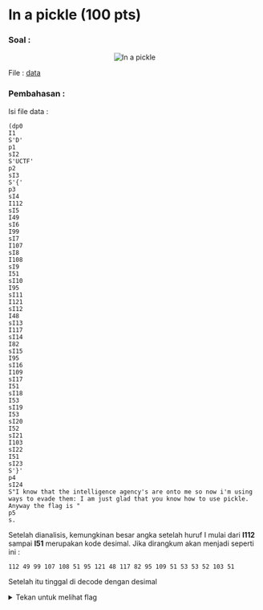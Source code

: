 # In a pickle (100 pts)

### Soal :  
<p align="center">
  <img src="https://i.imgur.com/Hhi2ooA.png" alt="In a pickle"></img>
</p>


File : [data](https://github.com/rifqihz/Arsip-WU/blob/master/Down%20Under%20CTF%202020/misc/In%20a%20pickle/data)

### Pembahasan : 
Isi file data : 
```
(dp0
I1
S'D'
p1
sI2
S'UCTF'
p2
sI3
S'{'
p3
sI4
I112
sI5
I49
sI6
I99
sI7
I107
sI8
I108
sI9
I51
sI10
I95
sI11
I121
sI12
I48
sI13
I117
sI14
I82
sI15
I95
sI16
I109
sI17
I51
sI18
I53
sI19
I53
sI20
I52
sI21
I103
sI22
I51
sI23
S'}'
p4
sI24
S"I know that the intelligence agency's are onto me so now i'm using ways to evade them: I am just glad that you know how to use pickle. Anyway the flag is "
p5
s.
```

Setelah dianalisis, kemungkinan besar angka setelah huruf I mulai dari **I112** sampai **I51** merupakan kode desimal. Jika dirangkum akan menjadi seperti ini : 
```
112 49 99 107 108 51 95 121 48 117 82 95 109 51 53 53 52 103 51
```
Setelah itu tinggal di decode dengan desimal 

<details>
<summary>Tekan untuk melihat flag</summary>
DUCTF{p1ckl3_y0uR_m3554g3}
</details>
